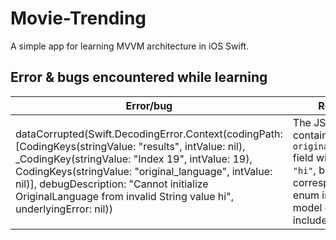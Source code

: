 # Movie-Trending
A simple app for learning MVVM architecture in iOS Swift.


## Error & bugs encountered while learning

| **Error/bug**                                         | **Reason**                                                                                                                                               |
|-------------------------------------------------------|----------------------------------------------------------------------------------------------------------------------------------------------------------|
| dataCorrupted(Swift.DecodingError.Context(codingPath: [CodingKeys(stringValue: "results", intValue: nil), _CodingKey(stringValue: "Index 19", intValue: 19), CodingKeys(stringValue: "original_language", intValue: nil)], debugDescription: "Cannot initialize OriginalLanguage from invalid String value hi", underlyingError: nil))          | The JSON data contains an `original_language` field with a value `"hi"`, but the corresponding enum in your model doesn’t include that value.             


